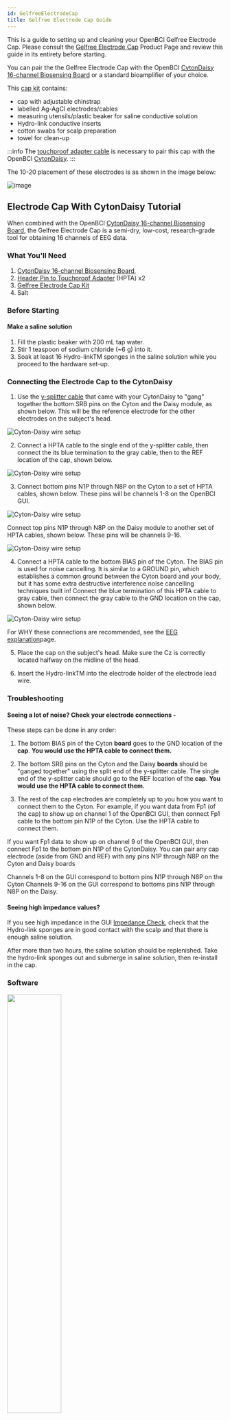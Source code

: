 ```yaml
---
id: GelfreeElectrodeCap
title: Gelfree Electrode Cap Guide
---
```


This is a guide to setting up and cleaning your OpenBCI Gelfree Electrode Cap. Please consult the [Gelfree Electrode Cap](https://shop.openbci.com/collections/frontpage/products/gelfree-bci-cap-kit?variant=40785117249694)
Product Page and review this guide in its entirety before starting.

You can pair the the Gelfree Electrode Cap with the OpenBCI [CytonDaisy 16-channel Biosensing Board](https://shop.openbci.com/collections/frontpage/products/cyton-daisy-biosensing-boards-16-channel)
or a standard bioamplifier of your choice.

This [cap kit](https://shop.openbci.com/products/gelfree-bci-cap-kit) contains:

- cap with adjustable chinstrap
- labelled Ag-AgCl electrodes/cables
- measuring utensils/plastic beaker for saline conductive solution
- Hydro-link conductive inserts
- cotton swabs for scalp preparation
- towel for clean-up

:::info
The [touchproof adapter cable](https://shop.openbci.com/collections/frontpage/products/touch-proof-electrode-cable-adapter?variant=31007211715) is necessary to pair this cap with the OpenBCI [CytonDaisy](https://shop.openbci.com/collections/frontpage/products/cyton-daisy-biosensing-boards-16-channel).
:::

The 10-20 placement of these electrodes is as shown in the image below:

![image](../../assets/HeadwareImages/gelfree_electrode_cap_diagram_1020.png)

## Electrode Cap With CytonDaisy Tutorial

When combined with the OpenBCI [CytonDaisy 16-channel Biosensing Board](https://shop.openbci.com/collections/frontpage/products/cyton-daisy-biosensing-boards-16-channel),
the Gelfree Electrode Cap is a semi-dry, low-cost, research-grade tool for obtaining 16 channels of EEG data.

### What You'll Need

1.  [CytonDaisy 16-channel Biosensing Board,](https://shop.openbci.com/collections/frontpage/products/cyton-daisy-biosensing-boards-16-channel)
2.  [Header Pin to Touchproof Adapter](https://shop.openbci.com/collections/frontpage/products/touch-proof-electrode-cable-adapter) (HPTA) x2
3.  [Gelfree Electrode Cap Kit](https://shop.openbci.com/collections/frontpage/products/gelfree-bci-cap-kit)
4.  Salt

### Before Starting

#### Make a saline solution

1. Fill the plastic beaker with 200 mL tap water.
2. Stir 1 teaspoon of sodium chloride (~6 g) into it.
3. Soak at least 16 Hydro-linkTM sponges in the saline solution while you proceed to the hardware set-up.

### Connecting the Electrode Cap to the CytonDaisy

1. Use the [y-splitter cable](../../../GettingStarted/Boards/DaisyGS/#2-y-splitter-cable) that came with your CytonDaisy to "gang" together the bottom SRB pins on the Cyton and the Daisy module, as shown below. This will be the reference electrode for the other electrodes on the subject's head.

![Cyton-Daisy wire setup](../../assets/HeadwareImages/gelfree_electrode_cap_2.jpg)

2. Connect a HPTA cable to the single end of the y-splitter cable, then connect the its blue termination to the gray cable, then to the REF location of the cap, shown below.

![Cyton-Daisy wire setup](../../assets/HeadwareImages/gelfree_electrode_cap_4and5and6.jpg)

3. Connect bottom pins N1P through N8P on the Cyton to a set of HPTA cables, shown below. These pins will be channels 1-8 on the OpenBCI GUI.

![Cyton-Daisy wire setup](../../assets/HeadwareImages/gelfree_electrode_cap_1.jpg)

Connect top pins N1P through N8P on the Daisy module to another set of HPTA cables, shown below. These pins will be channels 9-16.

![Cyton-Daisy wire setup](../../assets/HeadwareImages/gelfree_electrode_cap_3.jpg)

4. Connect a HPTA cable to the bottom BIAS pin of the Cyton. The BIAS pin is used for noise cancelling. It is similar to a GROUND pin, which establishes a common ground between the Cyton board and your body, but it has some extra destructive interference noise cancelling techniques built in! Connect the blue termination of this HPTA cable to gray cable, then connect the gray cable to the GND location on the cap, shown below.

![Cyton-Daisy wire setup](../../assets/HeadwareImages/gelfree_electrode_cap_7and8and9.jpg)

For WHY these connections are recommended, see the [EEG explanation](../../GettingStarted/Biosensing-Setups/01-EEG-Setup.md)page.

5. Place the cap on the subject's head. Make sure the Cz is correctly located halfway on the midline of the head.

6. Insert the Hydro-linkTM into the electrode holder of the electrode lead wire.

### Troubleshooting

#### Seeing a lot of noise? Check your electrode connections -

These steps can be done in any order:

1. The bottom BIAS pin of the Cyton **board** goes to the GND location of the **cap**. **You would use the HPTA cable to connect them.**

2. The bottom SRB pins on the Cyton and the Daisy **boards** should be "ganged together" using the split end of the y-splitter cable.
   The single end of the y-splitter cable should go to the REF location of the **cap**. **You would use the HPTA cable to connect them.**

3. The rest of the cap electrodes are completely up to you how you want to connect them to the Cyton. For example, if you want data from Fp1 (of the cap) to show up on channel 1 of the OpenBCI GUI, then connect Fp1 cable to the bottom pin N1P of the Cyton. Use the HPTA cable to connect them.

If you want Fp1 data to show up on channel 9 of the OpenBCI GUI, then connect Fp1 to the bottom pin N1P of the CytonDaisy. You can pair any cap electrode (aside from GND and REF) with any pins N1P through N8P on the Cyton and Daisy boards

Channels 1-8 on the GUI correspond to bottom pins N1P through N8P on the Cyton
Channels 9-16 on the GUI correspond to bottoms pins N1P through N8P on the Daisy.

#### Seeing high impedance values?

If you see high impedance in the GUI [Impedance Check](https://docs.openbci.com/Software/OpenBCISoftware/GUIWidgets/#other-settings), check that the Hydro-link sponges are in good contact with the scalp and that there is enough saline solution.

After more than two hours, the saline solution should be replenished. Take the hydro-link sponges out and submerge in saline solution, then re-install in the cap.

### Software

<img src="https://github.com/openbci-archive/Docs/blob/master/assets/images/GUI-V4-Screenshot.jpg?raw=true" width="50%" />

Head over to the OpenBCI GUI [tutorial](../../Software/OpenBCISoftware/01-OpenBCI_GUI.md) to set up your free live-streaming software!

### Use Cases for OpenBCI GUI

- OpenBCI device owners want to visualize their brainwaves!
- Many of the researchers, hackers and students alike who purchase OpenBCI devices want to use them to acquire data as soon as their device arrives.
- Users use macOS, Windows and Linux to acquire data
- Users want to filter incoming data in real time
- Users want to make their own experiments to test their awesome theories or duplicate state of the art research at home!
- Users struggle to get prerequisites properly installed to get data on their own from OpenBCI Cyton and Ganglion.
- Users want to stream data into their own custom applications such as MATLAB.

### What You Can Do with OpenBCI GUI and Software Stack

- Visualize data from every OpenBCI device: Ganglion, Cyton, and Cyton with Daisy
- Playback files using GUI
- Run as a native application on macOS, Windows, and Linux.
- Apply filters and other data processing tools to quickly clean raw data in real time
- Use the GUI as a networking system to move data out of GUI into other apps over UDP, OSC, LSL, and Serial.
- Send data to [MATLAB](../../Software/CompatibleThirdPartySoftware/01-Matlab.md), Neuropype (using LSL), and other [third-party softwares.](../../Software/SoftwareLanding.md)
- Analyze data with [Python and Brainflow](../../ForDevelopers/01-SoftwareDevelopment.md#brainflow---python)
- [Create a widget framework](../../Software/OpenBCISoftware/02_GUI_Widget_Guide.md#custom-widget) that allows users to create their own experiments.
- Output data into a saved file for later offline processing.
- [Customize the layout](../../Software/OpenBCISoftware/01-OpenBCI_GUI.md#customize-your-layout), change the gain, toggle on/off, check impedance of individual channels of the CytonDaisy board (or any connected OpenBCI board) directly in the GUI!
- Access [OpenBCI GUI's built-in widgets](../../Software/OpenBCISoftware/02_GUI_Widget_Guide.md) such as Band Power, Spectrogram, Accelerometer, EEG Head Plot, and MUCH more

  **If you just want to visualize EEG, EMG, ECG data (and do some basic analysis) and save the data to start with, download the standalone [OpenBCI GUI](https://openbci.com/index.php/downloads) and connect it to an OpenBCI Cyton, CytonDaisy, or Ganglion!**

## Electrode Cap Care and Cleaning Guide

A routine schedule for cleaning and disinfecting the Electrode
Cap ensures accurate EEG signals and the reuse of
electrodes between different participants. Furthermore, you will
preserve the excellent characteristics of your electrodes and will
ensure a long product life.

#### Cleaning and Storage

After the measurement is finished, disconnect the electrode connectors from the CytonDaisy board. Remove the electrode holders out of the bases on the cap.

1. Take the Hydro-linkTM sponges out of the holders and wash the Hydro-linkTM with tap water for at least three times, while squeezing out the water in the Hydro-linkTM during washing. Then let the Hydro-linkTM dry in air.
2. Rinse the electrode holders and the Gelfree BCI cap with tap water.
3. Ensure that everything is dry before storing in a dry place away from sunlight

Cleaning frequency-after each use.

#### Disinfection:

Disinfection should be carried out only after the cleaning procedure and when it is necessary. Please consider hygienic measures recommended by your local authorities.
It is recommended to use very low concentration of disinfectant solution to disinfect the Gelfree BCI cap, electrodes and Hydro-linkTM. Please follow the instructions provided by the manufacturer of the selected disinfectant solution. Please only apply a minimum concentration and a minimum of soaking time required. Make sure that the substances to be disinfected is fully covered with a fairly diluted disinfectant. After disinfection, thoroughly rinse the substances with water and let it dry in air.
The recommended disinfectants are as follows: Perfektan TB (Dr. Schumacher GmbH), Envirocide (Metrex), Metricide (Metrex), Cavicide (Metrex), or just diluted household bleach. If you are unable to purchase the products mentioned above brands in your region, a disinfecting product with similar proportions and active ingredients would be recommended.

## Technical Specifications

| Metric                    | Values                |
| ------------------------- | --------------------- |
| AC Impedance              | < 2.5 kΩ·cm2 at 10 Hz |
| DC offset voltage         | < 30 mV               |
| Potential Drift           | < ±5 mV/10min         |
| Electrode-scalp impedance | < 20 kΩ (at 10 Hz)    |

Questions, comments, suggestions? Email [support@openbci.com](mailto:support@openbci.com)
